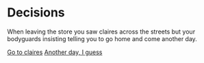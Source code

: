 # Decisions

When leaving the store you saw claires across the streets but your bodyguards insisting telling you to go home and come another day.

[Go to claires](../sephora/claires.md)
[Another day, I guess](../woke-up/home.md)

